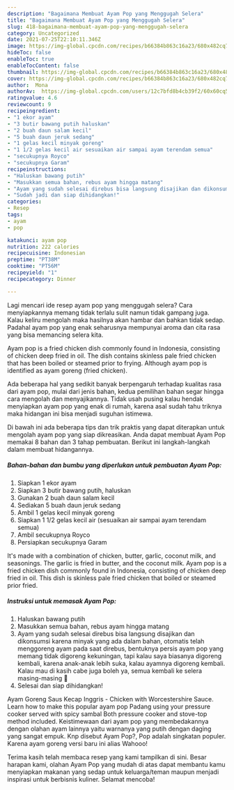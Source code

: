 ```yaml
---
description: "Bagaimana Membuat Ayam Pop yang Menggugah Selera"
title: "Bagaimana Membuat Ayam Pop yang Menggugah Selera"
slug: 418-bagaimana-membuat-ayam-pop-yang-menggugah-selera
category: Uncategorized
date: 2021-07-25T22:10:11.346Z
image: https://img-global.cpcdn.com/recipes/b66384b863c16a23/680x482cq70/ayam-pop-foto-resep-utama.jpg
hideToc: false
enableToc: true
enableTocContent: false
thumbnail: https://img-global.cpcdn.com/recipes/b66384b863c16a23/680x482cq70/ayam-pop-foto-resep-utama.jpg
cover: https://img-global.cpcdn.com/recipes/b66384b863c16a23/680x482cq70/ayam-pop-foto-resep-utama.jpg
author:  Mona
authorAv:  https://img-global.cpcdn.com/users/12c7bfd8b4cb39f2/60x60cq50/avatar.jpg
ratingvalue: 4.6
reviewcount: 9
recipeingredient:
- "1 ekor ayam"
- "3 butir bawang putih haluskan"
- "2 buah daun salam kecil"
- "5 buah daun jeruk sedang"
- "1 gelas kecil minyak goreng"
- "1 1/2 gelas kecil air sesuaikan air sampai ayam terendam semua"
- "secukupnya Royco"
- "secukupnya Garam"
recipeinstructions:
- "Haluskan bawang putih"
- "Masukkan semua bahan, rebus ayam hingga matang"
- "Ayam yang sudah selesai direbus bisa langsung disajikan dan dikonsumsi karena minyak yang ada dalam bahan, otomatis telah menggoreng ayam pada saat direbus, bentuknya persis ayam pop yang memang tidak digoreng kekuningan, tapi kalau saya biasanya digoreng kembali, karena anak-anak lebih suka, kalau ayamnya digoreng kembali. Kalau mau di kasih cabe juga boleh ya, semua kembali ke selera masing-masing 🥰"
- "Sudah jadi dan siap dihidangkan!"
categories:
- Resep
tags:
- ayam
- pop

katakunci: ayam pop 
nutrition: 222 calories
recipecuisine: Indonesian
preptime: "PT38M"
cooktime: "PT56M"
recipeyield: "1"
recipecategory: Dinner

---
```



Lagi mencari ide resep ayam pop yang menggugah selera? Cara menyiapkannya memang tidak terlalu sulit namun tidak gampang juga. Kalau keliru mengolah maka hasilnya akan hambar dan bahkan tidak sedap. Padahal ayam pop yang enak seharusnya mempunyai aroma dan cita rasa yang bisa memancing selera kita.


Ayam pop is a fried chicken dish commonly found in Indonesia, consisting of chicken deep fried in oil. The dish contains skinless pale fried chicken that has been boiled or steamed prior to frying. Although ayam pop is identified as ayam goreng (fried chicken).

Ada beberapa hal yang sedikit banyak berpengaruh terhadap kualitas rasa dari ayam pop, mulai dari jenis bahan, kedua pemilihan bahan segar hingga cara mengolah dan menyajikannya. Tidak usah pusing kalau hendak menyiapkan ayam pop yang enak di rumah, karena asal sudah tahu triknya maka hidangan ini bisa menjadi suguhan istimewa.


Di bawah ini ada beberapa tips dan trik praktis yang dapat diterapkan untuk mengolah ayam pop yang siap dikreasikan. Anda dapat membuat Ayam Pop memakai 8 bahan dan 3 tahap pembuatan. Berikut ini langkah-langkah dalam membuat hidangannya.

<!--inarticleads1-->

##### Bahan-bahan dan bumbu yang diperlukan untuk pembuatan Ayam Pop:

1. Siapkan 1 ekor ayam
1. Siapkan 3 butir bawang putih, haluskan
1. Gunakan 2 buah daun salam kecil
1. Sediakan 5 buah daun jeruk sedang
1. Ambil 1 gelas kecil minyak goreng
1. Siapkan 1 1/2 gelas kecil air (sesuaikan air sampai ayam terendam semua)
1. Ambil secukupnya Royco
1. Persiapkan secukupnya Garam


It&#39;s made with a combination of chicken, butter, garlic, coconut milk, and seasonings. The garlic is fried in butter, and the coconut milk. Ayam pop is a fried chicken dish commonly found in Indonesia, consisting of chicken deep fried in oil. This dish is skinless pale fried chicken that boiled or steamed prior fried. 

<!--inarticleads2-->

##### Instruksi untuk memasak Ayam Pop:

1. Haluskan bawang putih
1. Masukkan semua bahan, rebus ayam hingga matang
1. Ayam yang sudah selesai direbus bisa langsung disajikan dan dikonsumsi karena minyak yang ada dalam bahan, otomatis telah menggoreng ayam pada saat direbus, bentuknya persis ayam pop yang memang tidak digoreng kekuningan, tapi kalau saya biasanya digoreng kembali, karena anak-anak lebih suka, kalau ayamnya digoreng kembali. Kalau mau di kasih cabe juga boleh ya, semua kembali ke selera masing-masing 🥰
1. Selesai dan siap dihidangkan!

Ayam Goreng Saus Kecap Inggris - Chicken with Worcestershire Sauce. Learn how to make this popular ayam pop Padang using your pressure cooker served with spicy sambal Both pressure cooker and stove-top method included. Keistimewaan dari ayam pop yang membedakannya dengan olahan ayam lainnya yaitu warnanya yang putih dengan daging yang sangat empuk. Knp disebut Ayam Pop?, Pop adalah singkatan populer. Karena ayam goreng versi baru ini alias Wahooo! 

Terima kasih telah membaca resep yang kami tampilkan di sini. Besar harapan kami, olahan Ayam Pop yang mudah di atas dapat membantu kamu menyiapkan makanan yang sedap untuk keluarga/teman maupun menjadi inspirasi untuk berbisnis kuliner. Selamat mencoba!
